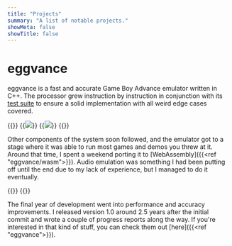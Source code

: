 ```yaml
---
title: "Projects"
summary: "A list of notable projects."
showMeta: false
showTitle: false
---
```

# eggvance
eggvance is a fast and accurate Game Boy Advance emulator written in C++. The processor grew instruction by instruction in conjunction with its [test suite](https://github.com/jsmolka/gba-tests) to ensure a solid implementation with all weird edge cases covered.

{{<flex>}}
  {{<image src="eggvance/emerald-victory.png" caption="Pokémon Emerald hall of fame">}}
  {{<image src="eggvance/gui-3.png" caption="ImGui user interface">}}
{{</flex>}}

Other components of the system soon followed, and the emulator got to a stage where it was able to run most games and demos you threw at it. Around that time, I spent a weekend porting it to [WebAssembly]({{<ref "eggvance/wasm">}}). Audio emulation was something I had been putting off until the end due to my lack of experience, but I managed to do it eventually.

{{<flex>}}
  {{<audio src="eggvance/emerald-frontier.mp3" caption="Pokémon Emerald battle frontier theme">}}
{{</flex>}}

The final year of development went into performance and accuracy improvements. I released version 1.0 around 2.5 years after the initial commit and wrote a couple of progress reports along the way. If you're interested in that kind of stuff, you can check them out [here]({{<ref "eggvance">}}).

